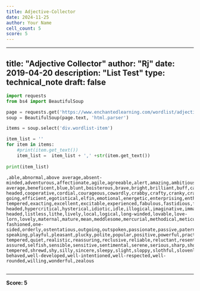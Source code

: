 ```yaml
---
title: Adjective-Collector
date: 2024-11-25
author: Your Name
cell_count: 5
score: 5
---
```


---
title: "Adjective Collector"
author: "Rj"
date: 2019-04-20
description: "List Test"
type: technical_note
draft: false
---

```python
import requests
from bs4 import BeautifulSoup
```


```python
page = requests.get('https://www.enchantedlearning.com/wordlist/adjectivesforpeople.shtml')
soup = BeautifulSoup(page.text, 'html.parser') 
```


```python
items = soup.select('div.wordlist-item')

item_list = ''
for item in items:
    #print(item.get_text())
    item_list =  item_list + ',' +str(item.get_text())
    
print(item_list)
```

    ,able,abnormal,above average,absent-minded,adventurous,affectionate,agile,agreeable,alert,amazing,ambitious,amiable,amusing,analytical,angelic,apathetic,apprehensive,ardent,artificial,artistic,assertive,attentive,average,awesome,awful,balanced,beautiful,below average,beneficent,blue,blunt,boisterous,brave,bright,brilliant,buff,callous,candid,cantankerous,capable,careful,careless,caustic,cautious,charming,cheerful,chic,childish,childlike,churlish,circumspect,civil,clean,clever,clumsy,coherent,cold,competent,composed,conceited,condescending,confident,confused,conscientious,considerate,content,cool,cool-headed,cooperative,cordial,courageous,cowardly,crabby,crafty,cranky,crass,critical,cruel,curious,cynical,dainty,decisive,deep,deferential,deft,delicate,delightful,demonic,demure,dependent,depressed,devoted,dextrous,diligent,direct,dirty,disagreeable,discerning,discreet,disruptive,distant,distraught,distrustful,dowdy,dramatic,dreary,drowsy,drugged,drunk,dull,dutiful,eager,earnest,easy-going,efficient,egotistical,elfin,emotional,energetic,enterprising,enthusiastic,evasive,even-tempered,exacting,excellent,excitable,experienced,fabulous,fastidious,ferocious,fervent,fiery,flabby,flaky,flashy,frank,friendly,funny,fussy,generous,gentle,gloomy,glutinous,good,grave,great,groggy,grouchy,guarded,hateful,hearty,helpful,hesitant,hot-headed,hypercritical,hysterical,idiotic,idle,illogical,imaginative,immature,immodest,impatient,imperturbable,impetuous,impractical,impressionable,impressive,impulsive,inactive,incisive,incompetent,inconsiderate,inconsistent,indefatigable,independent,indiscreet,indolent,industrious,inexperienced,insensitive,inspiring,intelligent,interesting,intolerant,inventive,irascible,irritable,irritating,jocular,jovial,joyous,judgmental,keen,kind,lame,lazy,lean,leery,lethargic,level-headed,listless,lithe,lively,local,logical,long-winded,lovable,love-lorn,lovely,maternal,mature,mean,meddlesome,mercurial,methodical,meticulous,mild,miserable,modest,moronic,morose,motivated,musical,naive,nasty,natural,naughty,negative,nervous,noisy,normal,nosy,numb,obliging,obnoxious,old-fashioned,one-sided,orderly,ostentatious,outgoing,outspoken,passionate,passive,paternal,paternalistic,patient,peaceful,peevish,pensive,persevering,persnickety,petulant,picky,plain,plain-speaking,playful,pleasant,plucky,polite,popular,positive,powerful,practical,prejudiced,pretty,proficient,proud,provocative,prudent,punctual,quarrelsome,querulous,quick,quick-tempered,quiet,realistic,reassuring,reclusive,reliable,reluctant,resentful,reserved,resigned,resourceful,respected,respectful,responsible,restless,revered,ridiculous,sad,sassy,saucy,sedate,self-assured,selfish,sensible,sensitive,sentimental,serene,serious,sharp,short-tempered,shrewd,shy,silly,sincere,sleepy,slight,sloppy,slothful,slovenly,slow,smart,snazzy,sneering,snobby,sober,somber,sophisticated,soulful,soulless,sour,spirited,spiteful,stable,staid,steady,stern,stoic,striking,strong,stupid,sturdy,subtle,sulky,sullen,supercilious,superficial,surly,suspicious,sweet,tactful,tactless,talented,testy,thinking,thoughtful,thoughtless,timid,tired,tolerant,touchy,tranquil,ugly,unaffected,unbalanced,uncertain,uncooperative,undependable,unemotional,unfriendly,unguarded,unhelpful,unimaginative,unmotivated,unpleasant,unpopular,unreliable,unsophisticated,unstable,unsure,unthinking,unwilling,venal,versatile,vigilant,volcanic,vulnerable,warm,warmhearted,wary,watchful,weak,well-behaved,well-developed,well-intentioned,well-respected,well-rounded,willing,wonderful,zealous



```python

```


---
**Score: 5**